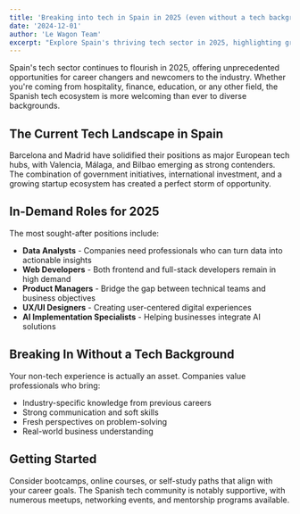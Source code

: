 ```yaml
---
title: 'Breaking into tech in Spain in 2025 (even without a tech background)'
date: '2024-12-01'
author: 'Le Wagon Team'
excerpt: "Explore Spain's thriving tech sector in 2025, highlighting growing roles and emerging opportunities for those without a traditional tech background."
---
```


Spain's tech sector continues to flourish in 2025, offering unprecedented opportunities for career changers and newcomers to the industry. Whether you're coming from hospitality, finance, education, or any other field, the Spanish tech ecosystem is more welcoming than ever to diverse backgrounds.

## The Current Tech Landscape in Spain

Barcelona and Madrid have solidified their positions as major European tech hubs, with Valencia, Málaga, and Bilbao emerging as strong contenders. The combination of government initiatives, international investment, and a growing startup ecosystem has created a perfect storm of opportunity.

## In-Demand Roles for 2025

The most sought-after positions include:
- **Data Analysts** - Companies need professionals who can turn data into actionable insights
- **Web Developers** - Both frontend and full-stack developers remain in high demand
- **Product Managers** - Bridge the gap between technical teams and business objectives
- **UX/UI Designers** - Creating user-centered digital experiences
- **AI Implementation Specialists** - Helping businesses integrate AI solutions

## Breaking In Without a Tech Background

Your non-tech experience is actually an asset. Companies value professionals who bring:
- Industry-specific knowledge from previous careers
- Strong communication and soft skills
- Fresh perspectives on problem-solving
- Real-world business understanding

## Getting Started

Consider bootcamps, online courses, or self-study paths that align with your career goals. The Spanish tech community is notably supportive, with numerous meetups, networking events, and mentorship programs available.
